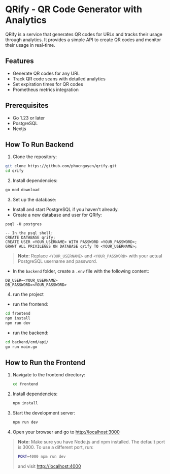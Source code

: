 # QRify - QR Code Generator with Analytics

QRify is a service that generates QR codes for URLs and tracks their usage through analytics. It provides a simple API to create QR codes and monitor their usage in real-time.

## Features

- Generate QR codes for any URL
- Track QR code scans with detailed analytics
- Set expiration times for QR codes
- Prometheus metrics integration

## Prerequisites

- Go 1.23 or later
- PostgreSQL
- Nextjs

## How To Run Backend

1. Clone the repository:

```bash
git clone https://github.com/phucnguyen/qrify.git
cd qrify
```

2. Install dependencies:

```bash
go mod download
```

3. Set up the database:

- Install and start PostgreSQL if you haven't already.
- Create a new database and user for QRify:

```
psql -U postgres

-- In the psql shell:
CREATE DATABASE qrify;
CREATE USER <YOUR_USERNAME> WITH PASSWORD <YOUR_PASSWORD>;
GRANT ALL PRIVILEGES ON DATABASE qrify TO <YOUR_USERNAME>;
```

> **Note:** Replace `<YOUR_USERNAME>` and `<YOUR_PASSWORD>` with your actual PostgreSQL username and password.

- In the `backend` folder, create a `.env` file with the following content:

```
DB_USER=<YOUR_USERNAME>
DB_PASSWORD=<YOUR_PASSWORD>
```

4. run the project

- run the frontend:

```bash
cd frontend
npm install
npm run dev
```

- run the backend:

```bash
cd backend/cmd/api/
go run main.go
```

## How to Run the Frontend

1. Navigate to the frontend directory:
   ```sh
   cd frontend
   ```
2. Install dependencies:
   ```sh
   npm install
   ```
3. Start the development server:
   ```sh
   npm run dev
   ```
4. Open your browser and go to [http://localhost:3000](http://localhost:3000)

> **Note:** Make sure you have Node.js and npm installed. The default port is 3000. To use a different port, run:
>
> ```sh
> PORT=4000 npm run dev
> ```
>
> and visit [http://localhost:4000](http://localhost:4000)

